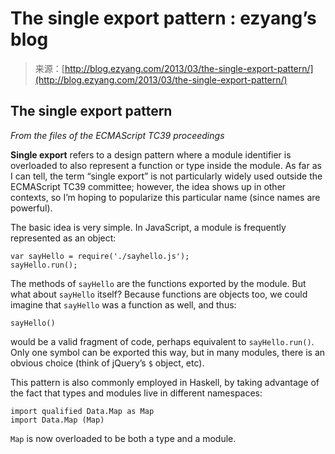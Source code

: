 <!--yml
category: 未分类
date: 2024-07-01 18:17:22
-->

# The single export pattern : ezyang’s blog

> 来源：[http://blog.ezyang.com/2013/03/the-single-export-pattern/](http://blog.ezyang.com/2013/03/the-single-export-pattern/)

## The single export pattern

*From the files of the ECMAScript TC39 proceedings*

**Single export** refers to a design pattern where a module identifier is overloaded to also represent a function or type inside the module. As far as I can tell, the term “single export” is not particularly widely used outside the ECMAScript TC39 committee; however, the idea shows up in other contexts, so I’m hoping to popularize this particular name (since names are powerful).

The basic idea is very simple. In JavaScript, a module is frequently represented as an object:

```
var sayHello = require('./sayhello.js');
sayHello.run();

```

The methods of `sayHello` are the functions exported by the module. But what about `sayHello` itself? Because functions are objects too, we could imagine that `sayHello` was a function as well, and thus:

```
sayHello()

```

would be a valid fragment of code, perhaps equivalent to `sayHello.run()`. Only one symbol can be exported this way, but in many modules, there is an obvious choice (think of jQuery’s `$` object, etc).

This pattern is also commonly employed in Haskell, by taking advantage of the fact that types and modules live in different namespaces:

```
import qualified Data.Map as Map
import Data.Map (Map)

```

`Map` is now overloaded to be both a type and a module.